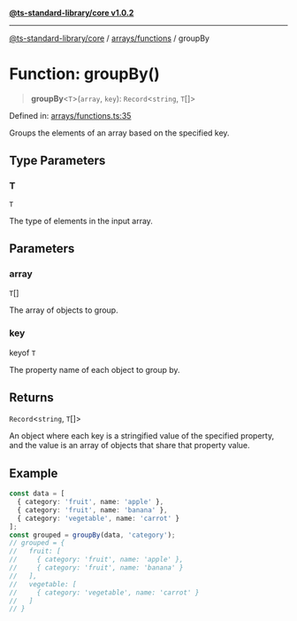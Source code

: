 [**@ts-standard-library/core v1.0.2**](../../../README.md)

***

[@ts-standard-library/core](../../../modules.md) / [arrays/functions](../README.md) / groupBy

# Function: groupBy()

> **groupBy**\<`T`\>(`array`, `key`): `Record`\<`string`, `T`[]\>

Defined in: [arrays/functions.ts:35](https://github.com/gabaudette/ts-stdlib/blob/4a412e6fb273dc9fcab54b84c05921f52dac4b3f/packages/core/src/arrays/functions.ts#L35)

Groups the elements of an array based on the specified key.

## Type Parameters

### T

`T`

The type of elements in the input array.

## Parameters

### array

`T`[]

The array of objects to group.

### key

keyof `T`

The property name of each object to group by.

## Returns

`Record`\<`string`, `T`[]\>

An object where each key is a stringified value of the specified property,
and the value is an array of objects that share that property value.

## Example

```typescript
const data = [
  { category: 'fruit', name: 'apple' },
  { category: 'fruit', name: 'banana' },
  { category: 'vegetable', name: 'carrot' }
];
const grouped = groupBy(data, 'category');
// grouped = {
//   fruit: [
//     { category: 'fruit', name: 'apple' },
//     { category: 'fruit', name: 'banana' }
//   ],
//   vegetable: [
//     { category: 'vegetable', name: 'carrot' }
//   ]
// }
```
